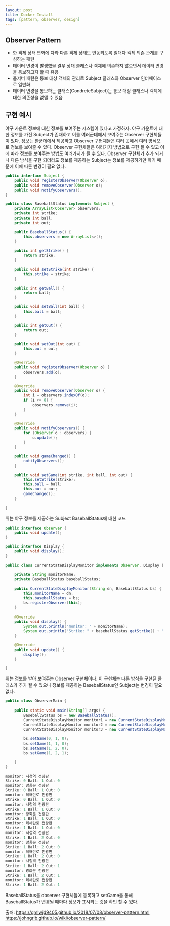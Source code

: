 ```yaml
---
layout: post
title: Docker Install
tags: [pattern, observer, design]
---
```


## Observer Pattern
- 한 객체 상태 변화에 다라 다른 객체 상태도 연동되도록 일대다 객체 의존 관계를 구성하는 패턴
- 데이터 변경이 발생했을 결우 상대 클래스나 객체에 의존하지 않으면서 데이터 변경을 통보하고자 할 때 유용
- 옵저버 패턴은 통보 대상 객체의 관리르 Subject 클래스와 Observer 인터페이스로 일반화
- 데이터 변경을 통보하는 클래스(CondreteSubject)는 통보 대상 클래스나 객체에 대한 의존성을 없앨 수 있음

## 구현 예시
야구 카운트 정보에 대한 정보를 보여주는 시스템이 있다고 가정하자. 야구 카운트에 대한 정보를 가진 Subject가 존재하고 이를 여러군데에서 보여주는 Observer 구현체들이 있다. 정보는 한군데에서 제공하고 Observer 구현체들은 여러 곳에서 여러 방식으로 정보를 보여줄 수 있다. Observer 구현체들은 여러가지 방법으로 구현 될 수 있고 이에 따라 정보를 보여주는 방법도 여러가지가 될 수 있다. Observer 구현체가 추가 되거나 다른 방식을 구현 되더라도 정보를 제공하는 Subject는 정보를 제공하기만 하기 때문에 이에 따른 변경이 필요 없다.

```java
public interface Subject {
	public void registerObserver(Observer o);
    public void removeObserver(Observer o);
    public void notifyObservers();
}
```
```java
public class BaseballStatus implements Subject {
	private ArrayList<Observer> observers;
    private int strike;
    private int ball;
    private int out;

    public BaseballStatus() {
        this.observers = new ArrayList<>();
    }

    public int getStrike() {
    	return strike;
    }
    
    public void setStrike(int strike) {
    	this.strike = strike;
    }

    public int getBall() {
		return ball;
	}

	public void setBall(int ball) {
		this.ball = ball;
	}

	public int getOut() {
		return out;
	}

	public void setOut(int out) {
		this.out = out;
	}

	@Override
    public void registerObserver(Observer o) {
        observers.add(o);
    }

    @Override
    public void removeObserver(Observer o) {
        int i = observers.indexOf(o);
        if (i >= 0) {
            observers.remove(i);
        }
    }

    @Override
    public void notifyObservers() {
        for (Observer o : observers) {
            o.update();
        }
    }

    public void gameChanged() {
        notifyObservers();
    }

    public void setGame(int strike, int ball, int out) {
        this.setStrike(strike);
        this.ball = ball;
        this.out = out;
        gameChanged();
    }
    
}
```
위는 야구 정보를 제공하는 Subject BaseballStatus에 대한 코드

```java
public interface Observer {
	public void update();
}
```
```java
public interface Display {
	public void display();
}
```
```java
public class CurrentStateDisplayMonitor implements Observer, Display {

	private String monitorName;
	private BaseballStatus baseballStatus;
	
	public CurrentStateDisplayMonitor(String dn, BaseballStatus bs) {
		this.monitorName = dn;
		this.baseballStatus = bs;
		bs.registerObserver(this);
	}
	
	@Override
	public void display() {
		System.out.println("monitor: " + monitorName);
		System.out.println("Strike: " + baseballStatus.getStrike() + " Ball: " + baseballStatus.getBall() + " Out: " + baseballStatus.getOut() );
	}

	@Override
	public void update() {
		display();
	}

}
```
위는 정보를 받아 보여주는 Observer 구현체이다. 이 구현체는 다른 방식을 구현된 클래스가 추가 될 수 있으나 정보를 제공하는 BaseballStatus인 Subject는 변경이 필요 없다.
```java
public class ObserverMain {
	
	public static void main(String[] args) {
		BaseballStatus bs = new BaseballStatus();
		CurrentStateDisplayMonitor monitor1 = new CurrentStateDisplayMonitor("시청역 전광판", bs);
		CurrentStateDisplayMonitor monitor2 = new CurrentStateDisplayMonitor("광화문 전광판", bs);
		CurrentStateDisplayMonitor monitor3 = new CurrentStateDisplayMonitor("테해란로 전광판", bs);
		
		bs.setGame(0, 1, 0);
		bs.setGame(1, 1, 0);
		bs.setGame(1, 2, 0);
		bs.setGame(1, 2, 1);

	}
}

monitor: 시청역 전광판
Strike: 0 Ball: 1 Out: 0
monitor: 광화문 전광판
Strike: 0 Ball: 1 Out: 0
monitor: 테해란로 전광판
Strike: 0 Ball: 1 Out: 0
monitor: 시청역 전광판
Strike: 1 Ball: 1 Out: 0
monitor: 광화문 전광판
Strike: 1 Ball: 1 Out: 0
monitor: 테해란로 전광판
Strike: 1 Ball: 1 Out: 0
monitor: 시청역 전광판
Strike: 1 Ball: 2 Out: 0
monitor: 광화문 전광판
Strike: 1 Ball: 2 Out: 0
monitor: 테해란로 전광판
Strike: 1 Ball: 2 Out: 0
monitor: 시청역 전광판
Strike: 1 Ball: 2 Out: 1
monitor: 광화문 전광판
Strike: 1 Ball: 2 Out: 1
monitor: 테해란로 전광판
Strike: 1 Ball: 2 Out: 1
```
BaseballStatus를 observer 구현체들에 등록하고 setGame을 통해 BaseballStatus가 변경될 때마다 정보가 표시되는 것을 확인 할 수 있다.




출처: https://gmlwjd9405.github.io/2018/07/08/observer-pattern.html  
  https://johngrib.github.io/wiki/observer-pattern/
  
